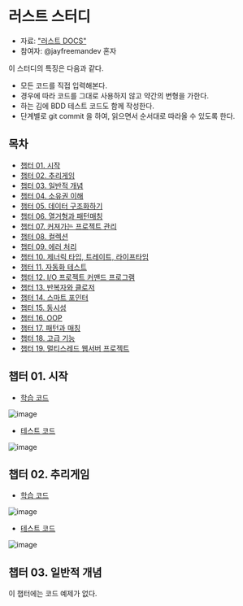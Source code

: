 # 러스트 스터디

* 자료: ["러스트 DOCS"]( https://doc.rust-lang.org/stable/book/ )
* 참여자: @jayfreemandev 혼자

이 스터디의 특징은 다음과 같다.

* 모든 코드를 직접 입력해본다.
* 경우에 따라 코드를 그대로 사용하지 않고 약간의 변형을 가한다.
* 하는 김에 BDD 테스트 코드도 함께 작성한다.
* 단계별로 git commit 을 하여, 읽으면서 순서대로 따라올 수 있도록 한다.

## 목차

* [챕터 01. 시작]( #챕터-01-시작 )
* [챕터 02. 추리게임]( #챕터-02-추리게임 )
* [챕터 03. 일반적 개념]( #챕터-03-일반적-개념 )
* [챕터 04. 소유권 이해]( #챕터-04-소유권-이해 )
* [챕터 05. 데이터 구조화하기]( #챕터-05-데이터-구조화하기 )
* [챕터 06. 열거형과 패턴매칭]( #챕터-06-열거형과-패턴매칭 )
* [챕터 07. 커져가는 프로젝트 관리]( #챕터-07-커져가는-프로젝트-관리 )
* [챕터 08. 컬렉션]( #챕터-08-컬렉션 )
* [챕터 09. 에러 처리]( #챕터-09-에러-처리 )
* [챕터 10. 제너릭 타입, 트레이트, 라이프타임]( #챕터-10-제너릭-타입-트레이트-라이프타임 )
* [챕터 11. 자동화 테스트]( #챕터-11-자동화-테스트 )
* [챕터 12. I/O 프로젝트 커맨드 프로그램]( #챕터-12-I/O-프로젝트-커맨드-프로그램 )
* [챕터 13. 반복자와 클로저]( #챕터-13-반복자와-클로저 )
* [챕터 14. 스마트 포인터]( #챕터-14-스마트-포인터 )
* [챕터 15. 동시성]( #챕터-15-동시성 )
* [챕터 16. OOP]( #챕터-16-OOP )
* [챕터 17. 패턴과 매칭]( #챕터-17-패턴과-매칭 )
* [챕터 18. 고급 기능]( #챕터-18-고급-기능 )
* [챕터 19. 멀티스레드 웹서버 프로젝트]( #챕터-19-멀티스레드-웹서버-프로젝트 )

## 챕터 01. 시작

* [학습 코드]( https://github.com/johngrib/study-objects/pull/1 )

![image](https://user-images.githubusercontent.com/1855714/75627164-429ce780-5c11-11ea-8fc8-51a365d08f82.png)

* [테스트 코드]( https://github.com/johngrib/study-objects/blob/e3ad439bf0263f0b5c1056167020e3a1a31397ff/src/test/java/com/johngrib/objects/_01_ticket/AudienceTest.java )

![image](https://user-images.githubusercontent.com/1855714/75622897-7dd6f080-5be8-11ea-91e1-c900fbac8361.png)

## 챕터 02. 추리게임

* [학습 코드]( https://github.com/johngrib/study-objects/pull/2 )

![image](https://user-images.githubusercontent.com/1855714/75777683-b9fd8300-5d99-11ea-8e98-77092fedd37e.png)

* [테스트 코드]( https://github.com/johngrib/study-objects/blob/3fbf01fdc801663ed07f9436ddafb09c6db63557/src/test/java/com/johngrib/objects/_02_movie/MovieTest.java )

![image](https://user-images.githubusercontent.com/1855714/75777291-0f856000-5d99-11ea-9b62-7a4c84160f0c.png)

## 챕터 03. 일반적 개념

이 챕터에는 코드 예제가 없다.
<!-- 
## 챕터 04. 소유권 이해

* [학습 코드]( https://github.com/johngrib/study-objects/pull/3 )

![image](https://user-images.githubusercontent.com/1855714/76524750-f6be2e00-64ad-11ea-84b3-a799950834da.png)

* [테스트 코드]( https://github.com/johngrib/study-objects/tree/c05c319968cb52f8109e0d3c985de3c9b20769aa/src/test/java/com/johngrib/objects/_04_movie_data_system )

![image](https://user-images.githubusercontent.com/1855714/76524433-697ad980-64ad-11ea-9e99-e3dff162d0d8.png)

## 챕터 05. 데이터 구조화하기

* [학습 코드]( https://github.com/johngrib/study-objects/pull/4 )

![image](https://user-images.githubusercontent.com/1855714/77227293-940e1600-6bc2-11ea-9e40-ce378804cadd.png)

## 챕터 06. 열거형과 패턴매칭

* [학습 코드]( https://github.com/johngrib/study-objects/pull/6 )

![image]( https://user-images.githubusercontent.com/1855714/77823475-c8dc1900-713e-11ea-969b-a3557af77905.png )

## 챕터 07. 커져가는 프로젝트 관리

* [학습 코드]( https://github.com/johngrib/study-objects/pull/7 )

![image](https://user-images.githubusercontent.com/1855714/78038199-8406eb00-73a7-11ea-8bcb-f6194f96988b.png)

* [테스트 코드]( https://github.com/johngrib/study-objects/blob/cf3c2dd82ec37f91f5a4f46b0403df69d07555bb/src/test/java/com/johngrib/objects/_10_call/PhoneTest.java )

![image](https://user-images.githubusercontent.com/1855714/78038094-60dc3b80-73a7-11ea-9d2d-392d2213dd23.png)

## 챕터 08. 컬렉션

* [학습 코드]( https://github.com/johngrib/study-objects/pull/8 )

![image](https://user-images.githubusercontent.com/1855714/79059537-22535480-7cb6-11ea-97ee-64f5780a5bb5.png )

## 챕터 09. 에러 처리

* [학습 코드]( https://github.com/johngrib/study-objects/pull/9 )

![image](https://user-images.githubusercontent.com/1855714/79338814-dda01580-7f62-11ea-8606-f2ccb92dcae2.png)

* [테스트 코드]( https://github.com/johngrib/study-objects/pull/9/files#diff-24edaf9135c8c6658af8679293822043 )

![image](https://user-images.githubusercontent.com/1855714/79339072-412a4300-7f63-11ea-9e35-939f80ebbd06.png)

## 챕터 10. 제너릭 타입, 트레이트, 라이프타임

* [학습 코드](https://github.com/johngrib/study-objects/pull/10 )

![image](https://user-images.githubusercontent.com/1855714/79682471-88fbe380-825d-11ea-830f-054304abad8a.png) -->
